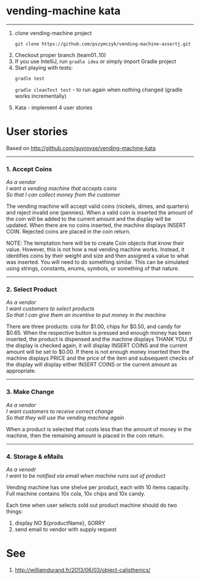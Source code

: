 # vending-machine kata
------------

1. clone vending-machine project
   <p><code>git clone https://github.com/pszymczyk/vending-machine-assertj.git
   </code></p>
1. Checkout proper branch (team01..10)
1. If you use IntelliJ, run <code>gradle idea</code> or simply import Gradle project
1. Start playing with tests:
    <p> <code>gradle test</code></p>
    <p> <code>gradle cleanTest test</code> - to run again when nothing changed (gradle works incrementally) </p>
1. Kata - implement 4 user stories


# User stories

Based on
http://github.com/guyroyse/vending-machine-kata

------------
### 1. Accept Coins

_As a vendor_  
_I want a vending machine that accepts coins_  
_So that I can collect money from the customer_  

The vending machine will accept valid coins (nickels, dimes, and quarters) and reject invalid one (pennies).  When a
valid coin is inserted the amount of the coin will be added to the current amount and the display will be updated.
When there are no coins inserted, the machine displays INSERT COIN.  Rejected coins are placed in the coin return.

NOTE: The temptation here will be to create Coin objects that know their value.  However, this is not how a real
  vending machine works.  Instead, it identifies coins by their weight and size and then assigned a value to what
  was inserted.  You will need to do something similar.  This can be simulated using strings, constants, enums,
  symbols, or something of that nature.

--------------
### 2. Select Product

_As a vendor_  
_I want customers to select products_  
_So that I can give them an incentive to put money in the machine_  

There are three products: cola for $1.00, chips for $0.50, and candy for $0.65.  When the respective button is pressed
and enough money has been inserted, the product is dispensed and the machine displays THANK YOU.  If the display is
checked again, it will display INSERT COINS and the current amount will be set to $0.00.  If there is not enough money
inserted then the machine displays PRICE and the price of the item and subsequent checks of the display will display
either INSERT COINS or the current amount as appropriate.

-----------
### 3. Make Change

_As a vendor_  
_I want customers to receive correct change_  
_So that they will use the vending machine again_  

When a product is selected that costs less than the amount of money in the machine, then the remaining amount is placed
in the coin return.

-----------
### 4. Storage & eMails
_As a venodr_  
_I want to be notified via email when machine runs out of product_  

Vending machine has one shelve per product, each with 10 items capacity. Full machine contains 10x cola, 10x chips and 10x candy.

Each time when user selects sold out product machine should do two things:

1. display NO ${productName}, SORRY
1. send email to vendor with supply request


# See

1. http://williamdurand.fr/2013/06/03/object-calisthenics/

